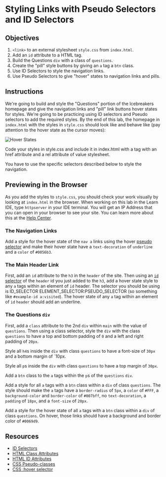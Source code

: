 # Styling Links with Pseudo Selectors and ID Selectors

## Objectives

1. `<link>` to an external stylesheet `style.css` from `index.html`.
2. Add an `id` attribute to a HTML tag.
3. Build the Questions `div` with a class of `questions`.
4. Create the "pill" style buttons by giving an `a` tag a `btn` class.
5. Use ID Selectors to style the navigation links.
6. Use Pseudo Selectors to give "hover" states to navigation links and pills.

## Instructions

We're going to build and style the "Questions" portion of the Icebreakers homepage and give the navigation links and "pill" link buttons hover states for styles. We're going to be practicing using ID selectors and Pseudo selectors to add the required styles. By the end of this lab, the homepage in `index.html` with the styles in `style.css` should look like and behave like (pay attention to the hover state as the cursor moves):

![Hover States](https://learn-co-curriculum.s3.amazonaws.com/icebreaker-navigation-hovers.gif)

Code your styles in style.css and include it in index.html with a <link> tag with an href attribute and a rel attribute of value stylesheet.

You have to use the specific selectors described below to style the navigation.

## Previewing in the Browser

As you add the styles to `style.css`, you should check your work visually by looking at `index.html` in the browser. When working on this lab in the Learn IDE, type `httpserver` in your IDE terminal. You will get an IP Address that you can open in your browser to see your site. You can learn more about this at the [Help Center](http://help.learn.co/the-learn-ide/common-ide-questions/viewing-html-pages-in-the-learn-ide).

### The Navigation Links

Add a style for the hover state of the `nav a` links using the hover [pseudo selector](https://www.w3schools.com/cssref/sel_hover.asp) and make their hover state have a `text-decoration` of `underline` and a `color` of `#0056b3`. 

### The Main Header Link

First, add an `id` attribute to the `h3` in the `header` of the site. Then using an [`id` selector](https://www.w3schools.com/cssref/sel_id.asp) of the `header` id you just added to the `h3`, add a hover state style to any `a` tags within an element of `id` header. The selector you should be using is ID_SELECTOR ELEMENT_SELECTOR:PSEUDO_SELECTOR (so something like `#example-id a:visited`). The hover state of any `a` tag within an element of `id` `header` should add an underline.

### The Questions `div`

First, add a `class` attribute to the 2nd `div` within `main` with the value of `questions`. Then using a class selector, style the `div` with the class `questions` to have a top and bottom padding of `0` and a left and right padding of `20px`. 

Style all `h4`s inside the `div` with class `questions` to have a font-size of `30px` and a bottom margin of `10px.

Style all `p`s inside the `div` with class `questions` to have a top margin of `30px`. 

Add a `btn` class to the `a` tags within the `p`s of the `questions` `div`. 

Add a style for all `a` tags with a `btn` class within a `div` of class `questions`. The style should make the `a` tags have a `border-radius` of `5px`, a `color` of `#FFF`, a `background-color` and `border-color` of `#007bff`, no `text-decoration`, a `padding` of `18px`, and a `font-size` of `20px`.

Add a style for the hover state of all `a` tags with a `btn` class within a `div` of class `questions`. On hover, those links should have a background and border color of `#0069d9`.

## Resources

* [ID Selectors](https://www.w3schools.com/cssref/sel_id.asp)
* [HTML Class Attributes](https://www.w3schools.com/tags/att_class.asp)
* [HTML ID Attributes](https://www.w3schools.com/tags/att_id.asp)
* [CSS Pseudo-classes](https://www.w3schools.com/css/css_pseudo_classes.asp)
* [CSS :hover selector](https://www.w3schools.com/cssref/sel_hover.asp)

